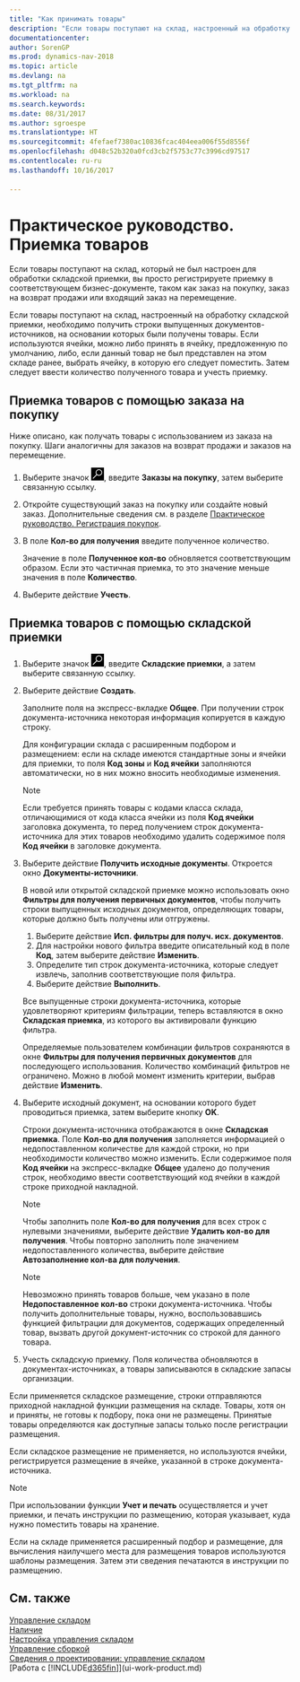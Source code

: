 ```yaml
---
title: "Как принимать товары"
description: "Если товары поступают на склад, настроенный на обработку складской приемки, необходимо получить строки выпущенных документов-источников, на основании которых были получены товары."
documentationcenter: 
author: SorenGP
ms.prod: dynamics-nav-2018
ms.topic: article
ms.devlang: na
ms.tgt_pltfrm: na
ms.workload: na
ms.search.keywords: 
ms.date: 08/31/2017
ms.author: sgroespe
ms.translationtype: HT
ms.sourcegitcommit: 4fefaef7380ac10836fcac404eea006f55d8556f
ms.openlocfilehash: d048c52b320a0fcd3cb2f5753c77c3996cd97517
ms.contentlocale: ru-ru
ms.lasthandoff: 10/16/2017

---
```

# <a name="how-to-receive-items"></a>Практическое руководство. Приемка товаров
Если товары поступают на склад, который не был настроен для обработки складской приемки, вы просто регистрируете приемку в соответствующем бизнес-документе, таком как заказ на покупку, заказ на возврат продажи или входящий заказ на перемещение.

Если товары поступают на склад, настроенный на обработку складской приемки, необходимо получить строки выпущенных документов-источников, на основании которых были получены товары. Если используются ячейки, можно либо принять в ячейку, предложенную по умолчанию, либо, если данный товар не был представлен на этом складе ранее, выбрать ячейку, в которую его следует поместить. Затем следует ввести количество полученного товара и учесть приемку.  

## <a name="to-receive-items-with-a-purchase-order"></a>Приемка товаров с помощью заказа на покупку
Ниже описано, как получать товары с использованием из заказа на покупку. Шаги аналогичны для заказов на возврат продажи и заказов на перемещение.  
1. Выберите значок ![Поиск страницы или отчета](media/ui-search/search_small.png "Значок поиска страницы или отчета"), введите **Заказы на покупку**, затем выберите связанную ссылку.
2. Откройте существующий заказ на покупку или создайте новый заказ. Дополнительные сведения см. в разделе [Практическое руководство. Регистрация покупок](purchasing-how-record-purchases.md).
3. В поле **Кол-во для получения** введите полученное количество.

    Значение в поле **Полученное кол-во** обновляется соответствующим образом. Если это частичная приемка, то это значение меньше значения в поле **Количество**.
4. Выберите действие **Учесть**.

## <a name="to-receive-items-with-a-warehouse-receipt"></a>Приемка товаров с помощью складской приемки
1.  Выберите значок ![Поиск страницы или отчета](media/ui-search/search_small.png "Значок поиска страницы или отчета"), введите **Складские приемки**, а затем выберите связанную ссылку.  
2.  Выберите действие **Создать**.  

    Заполните поля на экспресс-вкладке **Общее**. При получении строк документа-источника некоторая информация копируется в каждую строку.  

    Для конфигурации склада с расширенным подбором и размещением: если на складе имеются стандартные зоны и ячейки для приемки, то поля **Код зоны** и **Код ячейки** заполняются автоматически, но в них можно вносить необходимые изменения.  

    > [!NOTE]  
    >  Если требуется принять товары с кодами класса склада, отличающимися от кода класса ячейки из поля **Код ячейки** заголовка документа, то перед получением строк документа-источника для этих товаров необходимо удалить содержимое поля **Код ячейки** в заголовке документа.  
3.  Выберите действие **Получить исходные документы**. Откроется окно **Документы-источники**.

    В новой или открытой складской приемке можно использовать окно **Фильтры для получения первичных документов**, чтобы получить строки выпущенных исходных документов, определяющих товары, которые должно быть получены или отгружены.

    1. Выберите действие **Исп. фильтры для получ. исх. документов**.  
    2. Для настройки нового фильтра введите описательный код в поле **Код**, затем выберите действие **Изменить**.  
    3. Определите тип строк документа-источника, которые следует извлечь, заполнив соответствующие поля фильтра.  
    4. Выберите действие **Выполнить**.  

    Все выпущенные строки документа-источника, которые удовлетворяют критериям фильтрации, теперь вставляются в окно **Складская приемка**, из которого вы активировали функцию фильтра.  

    Определяемые пользователем комбинации фильтров сохраняются в окне **Фильтры для получения первичных документов** для последующего использования. Количество комбинаций фильтров не ограничено. Можно в любой момент изменить критерии, выбрав действие **Изменить**.

4.  Выберите исходный документ, на основании которого будет проводиться приемка, затем выберите кнопку **OK**.  

    Строки документа-источника отображаются в окне **Складская приемка**. Поле **Кол-во для получения** заполняется информацией о недопоставленном количестве для каждой строки, но при необходимости количество можно изменить. Если содержимое поля **Код ячейки** на экспресс-вкладке **Общее** удалено до получения строк, необходимо ввести соответствующий код ячейки в каждой строке приходной накладной.  

    > [!NOTE]  
    >  Чтобы заполнить поле **Кол-во для получения** для всех строк с нулевыми значениями, выберите действие **Удалить кол-во для получения**. Чтобы повторно заполнить поле значением недопоставленного количества, выберите действие **Автозаполнение кол-ва для получения**.  

    > [!NOTE]  
    >  Невозможно принять товаров больше, чем указано в поле **Недопоставленное кол-во** строки документа-источника. Чтобы получить дополнительные товары, нужно, воспользовавшись функцией фильтрации для документов, содержащих определенный товар, вызвать другой документ-источник со строкой для данного товара.  

5.  Учесть складскую приемку. Поля количества обновляются в документах-источниках, а товары записываются в складские запасы организации.  

Если применяется складское размещение, строки отправляются приходной накладной функции размещения на складе. Товары, хотя он и приняты, не готовы к подбору, пока они не размещены. Принятые товары определяются как доступные запасы только после регистрации размещения.  

Если складское размещение не применяется, но используются ячейки, регистрируется размещение в ячейке, указанной в строке документа-источника.  

> [!NOTE]  
>  При использовании функции **Учет и печать** осуществляется и учет приемки, и печать инструкции по размещению, которая указывает, куда нужно поместить товары на хранение.  
>   
>  Если на складе применяется расширенный подбор и размещение, для вычисления наилучшего места для размещения товаров используются шаблоны размещения. Затем эти сведения печатаются в инструкции по размещению.  

## <a name="see-also"></a>См. также  
[Управление складом](warehouse-manage-warehouse.md)  
[Наличие](inventory-manage-inventory.md)  
[Настройка управления складом](warehouse-setup-warehouse.md)     
[Управление сборкой](assembly-assemble-items.md)    
[Сведения о проектировании: управление складом](design-details-warehouse-management.md)  
[Работа с [!INCLUDE[d365fin](includes/d365fin_md.md)]](ui-work-product.md)


